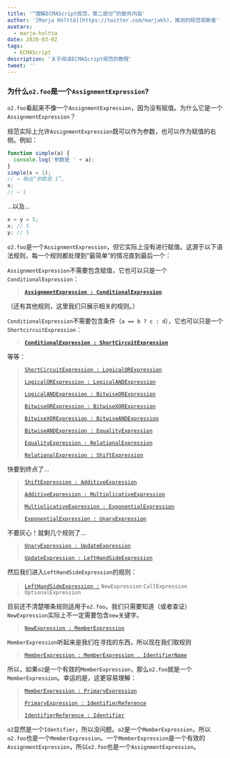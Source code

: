 ```yaml
---
title: '“理解ECMAScript规范，第二部分”的额外内容'
author: '[Marja Hölttä](https://twitter.com/marjakh)，推测的规范观察者'
avatars:
  - marja-holtta
date: 2020-03-02
tags:
  - ECMAScript
description: '关于阅读ECMAScript规范的教程'
tweet: ''
---
```


### 为什么`o2.foo`是一个`AssignmentExpression`?

`o2.foo`看起来不像一个`AssignmentExpression`，因为没有赋值。为什么它是一个`AssignmentExpression`？

规范实际上允许`AssignmentExpression`既可以作为参数，也可以作为赋值的右侧。例如：

```js
function simple(a) {
  console.log('参数是 ' + a);
}
simple(x = 1);
// → 输出“参数是 1”。
x;
// → 1
```

…以及…

```js
x = y = 5;
x; // 5
y; // 5
```

`o2.foo`是一个`AssignmentExpression`，但它实际上没有进行赋值。这源于以下语法规则，每一个规则都处理到“最简单”的情况直到最后一个：

`AssignmentExpression`不需要包含赋值，它也可以只是一个`ConditionalExpression`：

> **[`AssignmentExpression : ConditionalExpression`](https://tc39.es/ecma262/#sec-assignment-operators)**

（还有其他规则，这里我们只展示相关的规则。）

`ConditionalExpression`不需要包含条件（`a == b ? c : d`），它也可以只是一个`ShortcircuitExpression`：

> **[`ConditionalExpression : ShortCircuitExpression`](https://tc39.es/ecma262/#sec-conditional-operator)**

等等：

> [`ShortCircuitExpression : LogicalORExpression`](https://tc39.es/ecma262/#prod-ShortCircuitExpression)
>
> [`LogicalORExpression : LogicalANDExpression`](https://tc39.es/ecma262/#prod-LogicalORExpression)
>
> [`LogicalANDExpression : BitwiseORExpression`](https://tc39.es/ecma262/#prod-LogicalANDExpression)
>
> [`BitwiseORExpression : BitwiseXORExpression`](https://tc39.es/ecma262/#prod-BitwiseORExpression)
>
> [`BitwiseXORExpression : BitwiseANDExpression`](https://tc39.es/ecma262/#prod-BitwiseXORExpression)
>
> [`BitwiseANDExpression : EqualityExpression`](https://tc39.es/ecma262/#prod-BitwiseANDExpression)
>
> [`EqualityExpression : RelationalExpression`](https://tc39.es/ecma262/#sec-equality-operators)
>
> [`RelationalExpression : ShiftExpression`](https://tc39.es/ecma262/#prod-RelationalExpression)

<!--truncate-->
快要到终点了…

> [`ShiftExpression : AdditiveExpression`](https://tc39.es/ecma262/#prod-ShiftExpression)
>
> [`AdditiveExpression : MultiplicativeExpression`](https://tc39.es/ecma262/#prod-AdditiveExpression)
>
> [`MultiplicativeExpression : ExponentialExpression`](https://tc39.es/ecma262/#prod-MultiplicativeExpression)
>
> [`ExponentialExpression : UnaryExpression`](https://tc39.es/ecma262/#prod-ExponentiationExpression)

不要灰心！就剩几个规则了…

> [`UnaryExpression : UpdateExpression`](https://tc39.es/ecma262/#prod-UnaryExpression)
>
> [`UpdateExpression : LeftHandSideExpression`](https://tc39.es/ecma262/#prod-UpdateExpression)

然后我们进入`LeftHandSideExpression`的规则：

> [`LeftHandSideExpression :`](https://tc39.es/ecma262/#prod-LeftHandSideExpression)
> `NewExpression`
> `CallExpression`
> `OptionalExpression`

目前还不清楚哪条规则适用于`o2.foo`。我们只需要知道（或者查证）`NewExpression`实际上不一定需要包含`new`关键字。

> [`NewExpression : MemberExpression`](https://tc39.es/ecma262/#prod-NewExpression)

`MemberExpression`听起来是我们在寻找的东西，所以现在我们取规则

> [`MemberExpression : MemberExpression . IdentifierName`](https://tc39.es/ecma262/#prod-MemberExpression)

所以，如果`o2`是一个有效的`MemberExpression`，那么`o2.foo`就是一个`MemberExpression`。幸运的是，这更容易理解：

> [`MemberExpression : PrimaryExpression`](https://tc39.es/ecma262/#prod-MemberExpression)
>
> [`PrimaryExpression : IdentifierReference`](https://tc39.es/ecma262/#prod-PrimaryExpression)
>
> [`IdentifierReference : Identifier`](https://tc39.es/ecma262/#prod-IdentifierReference)

`o2`显然是一个`Identifier`，所以没问题。`o2`是一个`MemberExpression`，所以`o2.foo`也是一个`MemberExpression`。一个`MemberExpression`是一个有效的`AssignmentExpression`，所以`o2.foo`也是一个`AssignmentExpression`。
